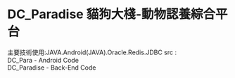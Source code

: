 # DC_Paradise 貓狗大棧-動物認養綜合平台
主要技術使用:JAVA.Android(JAVA).Oracle.Redis.JDBC
src :  
      DC_Para - Android Code  
      DC_Paradise - Back-End Code  

